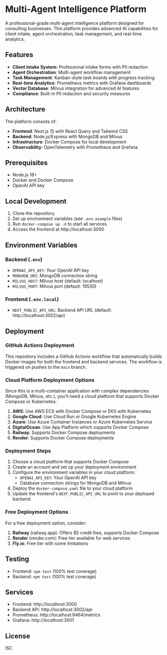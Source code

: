 # Multi-Agent Intelligence Platform

A professional-grade multi-agent intelligence platform designed for consulting businesses. This platform provides advanced AI capabilities for client intake, agent orchestration, task management, and real-time analytics.

## Features

- **Client Intake System**: Professional intake forms with PII redaction
- **Agent Orchestration**: Multi-agent workflow management
- **Task Management**: Kanban-style task boards with progress tracking
- **Real-time Analytics**: Prometheus metrics with Grafana dashboards
- **Vector Database**: Milvus integration for advanced AI features
- **Compliance**: Built-in PII redaction and security measures

## Architecture

The platform consists of:

- **Frontend**: Next.js 15 with React Query and Tailwind CSS
- **Backend**: Node.js/Express with MongoDB and Milvus
- **Infrastructure**: Docker Compose for local development
- **Observability**: OpenTelemetry with Prometheus and Grafana

## Prerequisites

- Node.js 18+
- Docker and Docker Compose
- OpenAI API key

## Local Development

1. Clone the repository
2. Set up environment variables (see `.env.example` files)
3. Run `docker-compose up -d` to start all services
4. Access the frontend at http://localhost:3000

## Environment Variables

### Backend (`.env`)

- `OPENAI_API_KEY`: Your OpenAI API key
- `MONGODB_URI`: MongoDB connection string
- `MILVUS_HOST`: Milvus host (default: localhost)
- `MILVUS_PORT`: Milvus port (default: 19530)

### Frontend (`.env.local`)

- `NEXT_PUBLIC_API_URL`: Backend API URL (default: http://localhost:3002/api)

## Deployment

### GitHub Actions Deployment

This repository includes a GitHub Actions workflow that automatically builds Docker images for both the frontend and backend services. The workflow is triggered on pushes to the `main` branch.

### Cloud Platform Deployment Options

Since this is a multi-container application with complex dependencies (MongoDB, Milvus, etc.), you'll need a cloud platform that supports Docker Compose or Kubernetes:

1. **AWS**: Use AWS ECS with Docker Compose or EKS with Kubernetes
2. **Google Cloud**: Use Cloud Run or Google Kubernetes Engine
3. **Azure**: Use Azure Container Instances or Azure Kubernetes Service
4. **DigitalOcean**: Use App Platform which supports Docker Compose
5. **Railway**: Supports Docker Compose deployments
6. **Render**: Supports Docker Compose deployments

### Deployment Steps

1. Choose a cloud platform that supports Docker Compose
2. Create an account and set up your deployment environment
3. Configure the environment variables in your cloud platform:
   - `OPENAI_API_KEY`: Your OpenAI API key
   - Database connection strings for MongoDB and Milvus
4. Deploy the `docker-compose.yaml` file to your cloud platform
5. Update the frontend's `NEXT_PUBLIC_API_URL` to point to your deployed backend

### Free Deployment Options

For a free deployment option, consider:

1. **Railway** (railway.app): Offers $5 credit free, supports Docker Compose
2. **Render** (render.com): Free tier available for web services
3. **Fly.io**: Free tier with some limitations

## Testing

- Frontend: `npm test` (100% test coverage)
- Backend: `npm test` (100% test coverage)

## Services

- Frontend: http://localhost:3000
- Backend API: http://localhost:3002/api
- Prometheus: http://localhost:9464/metrics
- Grafana: http://localhost:3001

## License

ISC
